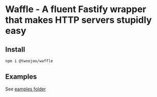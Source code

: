# Waffle - A fluent Fastify wrapper that makes HTTP servers stupidly easy

## Install

```bash
npm i @twoojoo/waffle
```

## Examples

See [eamples folder](./examples)